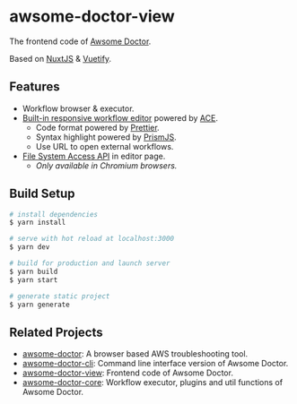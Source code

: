 # awsome-doctor-view

The frontend code of [Awsome Doctor](https://discretetom.github.io/awsome-doctor/).

Based on [NuxtJS](https://nuxtjs.org/) & [Vuetify](https://vuetifyjs.com/en/).

## Features

- Workflow browser & executor.
- [Built-in responsive workflow editor](https://discretetom.github.io/awsome-doctor/editor) powered by [ACE](https://github.com/ajaxorg/ace).
  - Code format powered by [Prettier](https://prettier.io/).
  - Syntax highlight powered by [PrismJS](https://prismjs.com/).
  - Use URL to open external workflows.
- [File System Access API](https://web.dev/file-system-access/) in editor page.
  - _Only available in Chromium browsers._

## Build Setup

```bash
# install dependencies
$ yarn install

# serve with hot reload at localhost:3000
$ yarn dev

# build for production and launch server
$ yarn build
$ yarn start

# generate static project
$ yarn generate
```

## Related Projects

- [awsome-doctor](https://github.com/DiscreteTom/awsome-doctor): A browser based AWS troubleshooting tool.
- [awsome-doctor-cli](https://github.com/DiscreteTom/awsome-doctor-cli): Command line interface version of Awsome Doctor.
- [awsome-doctor-view](https://github.com/DiscreteTom/awsome-doctor-view): Frontend code of Awsome Doctor.
- [awsome-doctor-core](https://github.com/DiscreteTom/awsome-doctor-core): Workflow executor, plugins and util functions of Awsome Doctor.
